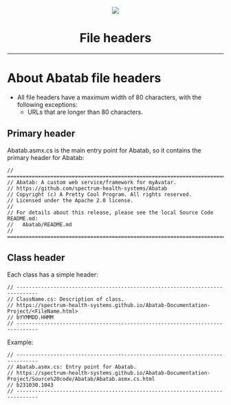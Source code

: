 <!-- 
	Abatab Documentation Project: File Headers
	Last updated: 231101
-->

<div align="center">

![](_attachments/AbatabDocumentationProjectLogo.png)
	<h1>
		File headers
	</h1>
</div>

***

# About Abatab file headers

- All file headers have a maximum width of 80 characters, with the following exceptions:
	- URLs that are longer than 80 characters.

## Primary header

Abatab.asmx.cs is the main entry point for Abatab, so it contains the primary header for Abatab:

```
// =============================================================================
// Abatab: A custom web service/framework for myAvatar.
// https://github.com/spectrum-health-systems/Abatab
// Copyright (c) A Pretty Cool Program. All rights reserved.
// Licensed under the Apache 2.0 license.
//
// For details about this release, please see the local Source Code README.md:
//   Abatab/README.md
// =============================================================================
```

## Class header

Each class has a simple header:

```
// -----------------------------------------------------------------------------
// ClassName.cs: Description of class.
// https://spectrum-health-systems.github.io/Abatab-Documentation-Project/<FileName.html>
// bYYMMDD.HHMM
// -----------------------------------------------------------------------------
```

Example:

```
// -----------------------------------------------------------------------------
// Abatab.asmx.cs: Entry point for Abatab.
// https://spectrum-health-systems.github.io/Abatab-Documentation-Project/Source%20code/Abatab/Abatab.asmx.cs.html
// b231030.1043
// -----------------------------------------------------------------------------
```
